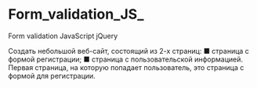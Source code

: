 # Form_validation_JS_
Form validation JavaScript jQuery

Создать небольшой веб-сайт, состоящий из 2-х страниц:
■ страница с формой регистрации;
■ страница с пользовательской информацией.
Первая страница, на которую попадает пользователь, это страница с формой для регистрации.

